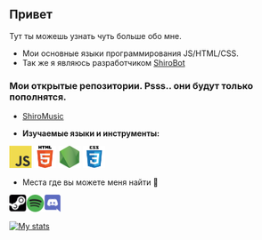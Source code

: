 ## Привет

Тут ты можешь узнать чуть больше обо мне.
- Мои основные языки программирования JS/HTML/CSS.
- Так же я являюсь разработчиком [ShiroBot](https://boticord.top/bot/822057213308043295)
### Мои открытые репозитории. Psss.. они будут только пополнятся. 
- [ShiroMusic](https://github.com/AnimeFlame/shiro-music)

+ **Изучаемые языки и инструменты:**

<img height="40" src="https://raw.githubusercontent.com/github/explore/80688e429a7d4ef2fca1e82350fe8e3517d3494d/topics/javascript/javascript.png">    <img height="40" src="https://raw.githubusercontent.com/github/explore/80688e429a7d4ef2fca1e82350fe8e3517d3494d/topics/html/html.png">    <img height="40" src="https://raw.githubusercontent.com/github/explore/80688e429a7d4ef2fca1e82350fe8e3517d3494d/topics/nodejs/nodejs.png">    <img height="40" src="https://raw.githubusercontent.com/github/explore/80688e429a7d4ef2fca1e82350fe8e3517d3494d/topics/css/css.png"> 


+ Места где вы можете меня найти :eyes:

<a href="https://steamcommunity.com/id/animeflame">
  <img align="left" alt="Steam" width="31px" src="https://raw.githubusercontent.com/AnimeFlame/AnimeFlame/main/assets/steam.svg" />
</a>

<a href="https://open.spotify.com/user/vfvli467108f817j70h4uuhb2">
  <img align="left" alt="Spotify" width="31px" src="https://raw.githubusercontent.com/AnimeFlame/AnimeFlame/main/assets/spotify.svg" />
</a>

<a href="https://discord.gg/DMDmwNMVDJ">
  <img align="left" alt="Discord" width="31px" src="https://raw.githubusercontent.com/AnimeFlame/AnimeFlame/main/assets/discord.svg" />
</a>

<br>
<br>


<a href="https://github.com/animeflame">
<!--   <img align="center" src="https://github-readme-stats.anuraghazra1.vercel.app/api?username=animeflame&show_icons=true&count_private=true&theme=blueberry&hide_border=true"> -->
  
  ![My stats](https://github-readme-stats.vercel.app/api?username=AnimeFlame&count_private=true)
</a>
<br>
